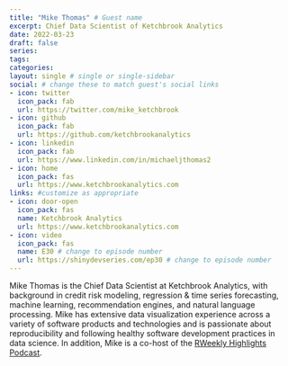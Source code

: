 ```yaml
---
title: "Mike Thomas" # Guest name
excerpt: Chief Data Scientist of Ketchbrook Analytics
date: 2022-03-23
draft: false
series:
tags:
categories:
layout: single # single or single-sidebar
social: # change these to match guest's social links
- icon: twitter
  icon_pack: fab
  url: https://twitter.com/mike_ketchbrook
- icon: github
  icon_pack: fab
  url: https://github.com/ketchbrookanalytics
- icon: linkedin
  icon_pack: fab
  url: https://www.linkedin.com/in/michaeljthomas2
- icon: home
  icon_pack: fas
  url: https://www.ketchbrookanalytics.com
links: #customize as appropriate
- icon: door-open
  icon_pack: fas
  name: Ketchbrook Analytics
  url: https://www.ketchbrookanalytics.com
- icon: video
  icon_pack: fas
  name: E30 # change to episode number
  url: https://shinydevseries.com/ep30 # change to episode number
---
```


Mike Thomas is the Chief Data Scientist at Ketchbrook Analytics, with background in credit risk modeling, regression & time series forecasting, machine learning, recommendation engines, and natural language processing. Mike has extensive data visualization experience across a variety of software products and technologies and is passionate about reproducibility and following healthy software development practices in data science. In addition, Mike is a co-host of the [RWeekly Highlights Podcast](https://rweekly.fireside.fm).
